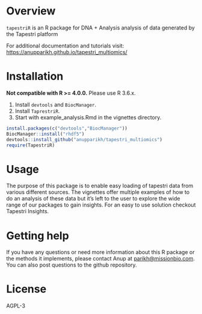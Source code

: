 # Overview
`tapestriR` is an R package for DNA + Analysis analysis of data generated by the Tapestri platform

For additional documentation and tutorials visit: https://anupparikh.github.io/tapestri_multiomics/

# Installation

**Not compatible with R >= 4.0.0.** Please use R 3.6.x. 

1) Install `devtools` and `BiocManager`.
2) Install `TaprestriR`. 
3) Start with example_analysis.Rmd in the vignettes directory. 

```r
install.packages(c("devtools","BiocManager"))
BiocManager::install("rhdf5")
devtools::install_github("anupparikh/tapestri_multiomics")
require(TapestriR)
```

# Usage
The purpose of this package is to enable easy loading of tapestri data from various different sources. The vignettes offer multiple examples of how to do an analysis of these data but it’s left to the user to explore the wide range of our packages to gain insights. For an easy to use solution checkout Tapestri Insights.

# Getting help
If you have any questions or need more information about this R package or the methods it implements, please contact Anup at parikh@missionbio.com. You can also post questions to the github repository. 

# License
AGPL-3
